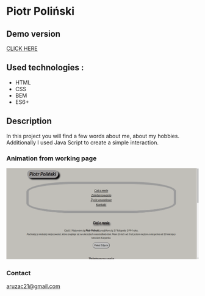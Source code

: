 # Piotr Poliński 

## Demo version
[CLICK HERE](https://piotrpolinski.github.io/homepage/) 


## Used technologies :
- HTML
- CSS
- BEM
- ES6+
## Description
In this project you will find a few words about me, about my hobbies.  Additionally I used Java Script to create a simple interaction.

### Animation from working page

![homepage](images_and_gifs/homepage_animation.gif)

### Contact

aruzac21@gmail.com

